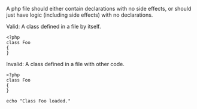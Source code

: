 A php file should either contain declarations with no side effects, or should just have logic (including side effects) with no declarations.

Valid: A class defined in a file by itself.
```
<?php
class Foo
{
}
```

Invalid: A class defined in a file with other code.
```
<?php
class Foo
{
}

echo "Class Foo loaded."
```
